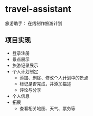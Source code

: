 # travel-assistant
旅游助手：
   在线制作旅游计划
## 项目实现
- 登录注册
- 景点展示
- 旅游记录展示
- 个人计划制定
   - 添加、删除、修改个人计划中的景点
   - 标记是否完成，并添加描述
   - 评论与分享
- 个人信息
- 拓展
   - 查看相关地图、天气、票务等